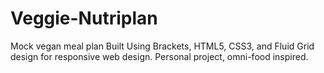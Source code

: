 # Veggie-Nutriplan
Mock vegan meal plan Built Using Brackets, HTML5, CSS3, and Fluid Grid design for responsive web design. Personal project, omni-food inspired.
